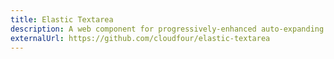 ```yaml
---
title: Elastic Textarea
description: A web component for progressively-enhanced auto-expanding textareas.
externalUrl: https://github.com/cloudfour/elastic-textarea
---
```

